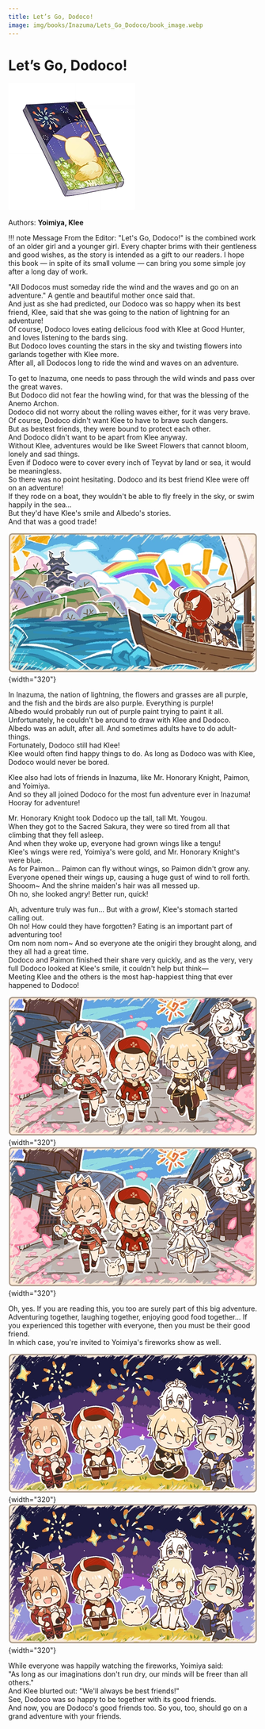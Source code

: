 ```yaml
---
title: Let’s Go, Dodoco!
image: img/books/Inazuma/Lets_Go_Dodoco/book_image.webp
---
```


# Let’s Go, Dodoco!

![Book Image](../../img/books/Inazuma/Lets_Go_Dodoco/book_image.webp)

Authors: **Yoimiya, Klee**

!!! note
    Message From the Editor: "Let's Go, Dodoco!" is the combined work of an older girl and a younger girl. Every chapter brims with their gentleness and good wishes, as the story is intended as a gift to our readers. I hope this book — in spite of its small volume — can bring you some simple joy after a long day of work.
  
"All Dodocos must someday ride the wind and the waves and go on an adventure." A gentle and beautiful mother once said that.  
And just as she had predicted, our Dodoco was so happy when its best friend, Klee, said that she was going to the nation of lightning for an adventure!  
Of course, Dodoco loves eating delicious food with Klee at Good Hunter, and loves listening to the bards sing.  
But Dodoco loves counting the stars in the sky and twisting flowers into garlands together with Klee more.  
After all, all Dodocos long to ride the wind and waves on an adventure.  
  
To get to Inazuma, one needs to pass through the wild winds and pass over the great waves.  
But Dodoco did not fear the howling wind, for that was the blessing of the Anemo Archon.  
Dodoco did not worry about the rolling waves either, for it was very brave.  
Of course, Dodoco didn't want Klee to have to brave such dangers.  
But as bestest friends, they were bound to protect each other.  
And Dodoco didn't want to be apart from Klee anyway.  
Without Klee, adventures would be like Sweet Flowers that cannot bloom, lonely and sad things.  
Even if Dodoco were to cover every inch of Teyvat by land or sea, it would be meaningless.  
So there was no point hesitating. Dodoco and its best friend Klee were off on an adventure!  
If they rode on a boat, they wouldn't be able to fly freely in the sky, or swim happily in the sea...  
But they'd have Klee's smile and Albedo's stories.  
And that was a good trade!  

![illustration 1](../../img/books/Inazuma/Lets_Go_Dodoco/illustration_1.webp){width="320"}

In Inazuma, the nation of lightning, the flowers and grasses are all purple, and the fish and the birds are also purple. Everything is purple!  
Albedo would probably run out of purple paint trying to paint it all.  
Unfortunately, he couldn't be around to draw with Klee and Dodoco.  
Albedo was an adult, after all. And sometimes adults have to do adult-things.  
Fortunately, Dodoco still had Klee!  
Klee would often find happy things to do. As long as Dodoco was with Klee, Dodoco would never be bored.  
  
Klee also had lots of friends in Inazuma, like Mr. Honorary Knight, Paimon, and Yoimiya.  
And so they all joined Dodoco for the most fun adventure ever in Inazuma!  
Hooray for adventure!  
  
Mr. Honorary Knight took Dodoco up the tall, tall Mt. Yougou.  
When they got to the Sacred Sakura, they were so tired from all that climbing that they fell asleep.  
And when they woke up, everyone had grown wings like a tengu!  
Klee's wings were red, Yoimiya's were gold, and Mr. Honorary Knight's were blue.  
As for Paimon... Paimon can fly without wings, so Paimon didn't grow any.  
Everyone opened their wings up, causing a huge gust of wind to roll forth.  
Shooom~ And the shrine maiden's hair was all messed up.  
Oh no, she looked angry! Better run, quick!  
  
Ah, adventure truly was fun... But with a *growl*, Klee's stomach started calling out.  
Oh no! How could they have forgotten? Eating is an important part of adventuring too!  
Om nom nom nom~ And so everyone ate the onigiri they brought along, and they all had a great time.  
Dodoco and Paimon finished their share very quickly, and as the very, very full Dodoco looked at Klee's smile, it couldn't help but think—  
Meeting Klee and the others is the most hap-happiest thing that ever happened to Dodoco!  

![illustration 2 Aether](../../img/books/Inazuma/Lets_Go_Dodoco/illustration_2_Aether.webp){width="320"} ![illustration 2 Lumine](../../img/books/Inazuma/Lets_Go_Dodoco/illustration_2_Lumine.webp){width="320"}

Oh, yes. If you are reading this, you too are surely part of this big adventure.  
Adventuring together, laughing together, enjoying good food together... If you experienced this together with everyone, then you must be their good friend.  
In which case, you're invited to Yoimiya's fireworks show as well.  

![illustration 3 Aether](../../img/books/Inazuma/Lets_Go_Dodoco/illustration_3_Aether.webp){width="320"} ![illustration 3 Lumine](../../img/books/Inazuma/Lets_Go_Dodoco/illustration_3_Lumine.webp){width="320"}

While everyone was happily watching the fireworks, Yoimiya said:  
"As long as our imaginations don't run dry, our minds will be freer than all others."  
And Klee blurted out: "We'll always be best friends!"  
See, Dodoco was so happy to be together with its good friends.  
And now, you are Dodoco's good friends too. So you, too, should go on a grand adventure with your friends.